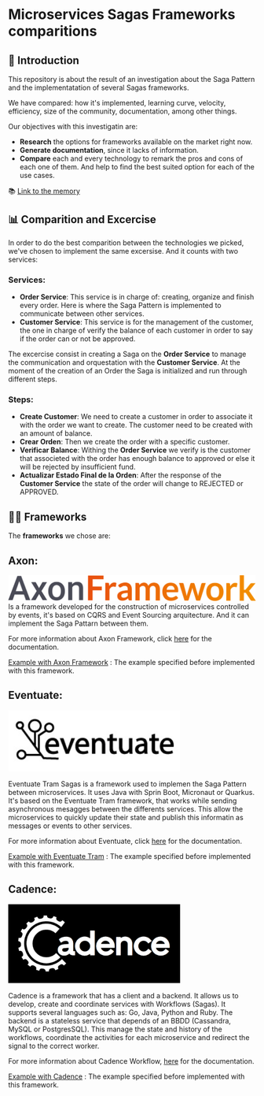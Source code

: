 # Microservices Sagas Frameworks comparitions

## 👋 Introduction

This repository is about the result of an investigation about the Saga Pattern and the implementatation of several Sagas frameworks.

We have compared: how it's implemented, learning curve, velocity, efficiency, size of the community, documentation, among other things. 

Our objectives with this investigatin are:
- **Research** the options for frameworks available on the market right now.
- **Generate documentation**, since it lacks of information.
- **Compare** each and every technology to remark the pros and cons of each one of them. And help to find the best suited option for each of the use cases. 

 📚 [Link to the memory](https://github.com/MasterCloudApps-Projects/microservices-frameworks/blob/main/docs/memoria.pdf)

## 📊 Comparition and Excercise
In order to do the best comparition between the technologies we picked, we've chosen to implement the same excersise. And it counts with two services:

 ### Services:

- **Order Service**: This service is in charge of: creating, organize and finish every order. Here is where the Saga Pattern is implemented to communicate between other services.
- **Customer Service**: This service is for the management of the customer, the one in charge of verify the balance of each customer in order to say if the order can or not be approved. 

The excercise consist in creating a Saga on the **Order Service** to manage the communication and orquestation with the **Customer Service**. At the moment of the creation of an Order the Saga is initialized and run through different steps.

### Steps:

- **Create Customer**: We need to create a customer in order to associate it with the order we want to create. The customer need to be created with an amount of balance. 
- **Crear Orden**: Then we create the order with a specific customer.
- **Verificar Balance**: Withing the **Order Service** we verify is the customer that associeted with the order has enough balance to approved or else it will be rejected by insufficient fund.
- **Actualizar Estado Final de la Orden**: After the response of the **Customer Service** the state of the order will change to REJECTED or APPROVED.

## 👨‍💻 Frameworks

The **frameworks** we chose are:

## Axon:
<img src="./assets/img/axon.png" width="600"/>

<br/>
Is a framework developed for the construction of microservices controlled by events, it's based on CQRS and Event Sourcing arquitecture. And it can implement the Saga Pattarn between them.

For more information about Axon Framework, click [here](https://docs.axoniq.io/reference-guide/) for the documentation.

[Example with Axon Framework](https://github.com/MasterCloudApps-Projects/microservices-frameworks/tree/main/Axon%20Framework) : The example specified before implemented with this framework.


 ## Eventuate:
<img src="./assets/img/eventuate.jpg" width="350"/>

<br/>

Eventuate Tram Sagas is a framework used to implemen the Saga Pattern between microservices. It uses Java with Sprin Boot, Micronaut or Quarkus. It's based on the Eventuate Tram framework, that works while sending asynchronous mesagges between the differents services. This allow the microservices to quickly update their state and publish this informatin as messages or events to other services.

For more information about Eventuate, click [here](https://eventuate.io/docs/manual/eventuate-tram/latest/getting-started-eventuate-tram.html) for the documentation.

[Example with Eventuate Tram](https://github.com/MasterCloudApps-Projects/microservices-frameworks/tree/main/Eventuate) : The example specified before implemented with this framework.

 ## Cadence:
<img src="./assets/img/cadence.png" width="350"/>

<br/>

Cadence is a framework that has a client and a backend. It allows us to develop, create and coordinate services with Workflows (Sagas). It supports several languages such as: Go, Java, Python and Ruby. The backend is a stateless service that depends of an BBDD (Cassandra, MySQL or PostgresSQL). This manage the state and history of the workflows, coordinate the activities for each microservice and redirect the signal to the correct worker.

For more information about  Cadence Workflow, [here](https://cadenceworkflow.io/docs/get-started/) for the documentation.

[Example with Cadence](https://github.com/MasterCloudApps-Projects/microservices-frameworks/tree/main/Cadence) : The example specified before implemented with this framework.


